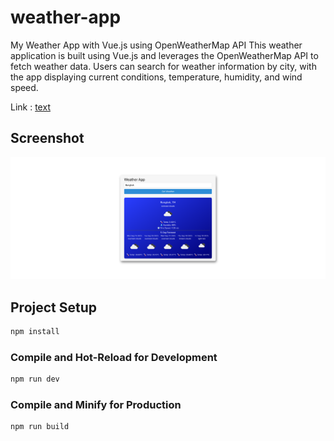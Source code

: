 # weather-app
My Weather App with Vue.js using OpenWeatherMap API
This weather application is built using Vue.js and leverages the OpenWeatherMap API to fetch weather data. Users can search for weather information by city, with the app displaying current conditions, temperature, humidity, and wind speed. 

Link : [text](https://weather-app-mu-seven-41.vercel.app)

## Screenshot
![Weather App Screenshot](./screenshot.png)


## Project Setup

```sh
npm install
```

### Compile and Hot-Reload for Development

```sh
npm run dev
```

### Compile and Minify for Production

```sh
npm run build
```

